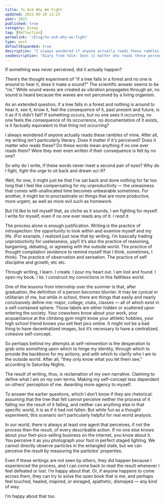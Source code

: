 ```yaml
---
title: To Ask Why We Fight
updated: 2022-09-10 13:23
year: 2022
published: true
category: Essay
tag: [Reflection]
permalink: '/blog/to-ask-why-we-fight'
type: post
defaultExpanded: true
description: "I always wondered if anyone actually reads these rambles of mine. After all, my writing isn't particularly literary. Does it matter if it's perceived? Does it matter who reads these?"
seoDescription: "Diary from Yale: Does it matter who reads these personal rambles of mine? What does it mean to write for me? If something was never perceived, did it actually happen? It's ok, at least, I perceive both the process and the result. "
---
```


If something was never perceived, did it actually happen?

There’s the thought experiment of “if a tree falls in a forest and no one is around to hear it, does it make a sound?” The scientific answer seems to be “no.” While sound waves are created as vibration propagates through air, no sound is heard because the waves are not perceived by a living organism.

As an extended question, if a tree falls in a forest and nothing is around to hear it, see it, know it, feel the consequence of it, past present and future, is it as if it didn’t fall? If something occurs, but no one sees it occurring, no one feels the consequence of its occurrence, no documentation of it exists, is it factually equivalent to that thing not occurring?

I always wondered if anyone actually reads these rambles of mine. After all, my writing isn't particularly literary. Does it matter if it's perceived? Does it matter who reads these? Do these words mean anything if no one ever reads them? Were they ever even written if their consequence is felt by no one?

So why do I write, if these words never meet a second pair of eyes? Why do I fight, fight the urge to sit back and dream sci-fi?

Well, for one, it might just be that I’ve sat back and done nothing for far too long that I feel like compensating for my unproductivity — the uneasiness that comes with unallocated time becomes unbearable sometimes. For another, it might be to procrastinate on things that are more productive, more urgent, as well as more evil such as homework.

But I’d like to tell myself that, as cliche as it sounds, I am fighting for myself. I write for myself, even if no one ever reads any of it. _I read it._

The process alone is enough justification. Writing is the practice of introspection: the opportunity to look within and examine myself and my life. (For example, I realized just now that by writing, I’m basically trading unproductivity for uselessness, yay!) It’s also the practice of reasoning, bargaining, debating, or agreeing with the outside world. The practice of thought compilation (evidence to remind myself that I think, sometimes, I think). The practice of observation and sensation. The practice of self discipline and growth, etc etc.

Through writing, I learn. I create. I pour my heart out. I am lost and found. I open my book. I lie. I construct my convictions in this faithless world.

One of the lessons from internship over the summer is that, after graduation, the definition of a person becomes blurrier. It may be cynical or utilitarian of me, but while in school, there are things that easily and nearly conclusively define me: major, college, clubs, classes — all of which exist in a self-contained sphere. Those labels are either hidden or scattered upon entering the society. Your coworkers know about your work, your acquaintance at the climbing gym might know your athletic hobbies, your high school friend knows you sell feet pics online. It might not be a bad thing to have decentralized images, but it’s necessary to have a centralized, cohesive self-concept.

So perhaps behind my attempts at self-reinvention is the desperation to grab onto something upon which to hinge my identity, through which to provide the backbone for my actions, and with which to clarify who I am to the outside world. After all, “they only know what you let them see,” according to Saturday Nights.

The result of writing, thus, is reclamation of my own narrative. Claiming to define what I am on my own terms. Making my self-concept less dependent on others’ perception of me. Awarding more agency to myself.

To answer the earlier questions, which I don’t know if they are rhetorical: assuming that the tree that fell cannot perceive neither the process of it falling nor the result of it falling, and neither can anything else in that specific world, it is as if it had not fallen. But while fun as a thought experiment, this scenario isn’t particularly helpful for real world analysis.

In our world, there is always at least one agent that perceives, if not the process then the result, of every describable action. If no one else knows about your feet-pics-selling business on the internet, you know about it. You perceive it as you photograph your foot in perfect staged lighting. We cannot directly observe particles in the entangled state, but we can perceive the result by measuring the particles’ properties.

Even if these writings are not seen by others, they did happen because I experienced the process, and I can come back to read the result whenever I feel defeated or lost. I’m happy about that. Or, if anyone happens to come across them, they can try to solve the open book that is me, and perhaps feel touched, healed, inspired, or enraged, apathetic, dismayed — any kind of way.

I’m happy about that too.
